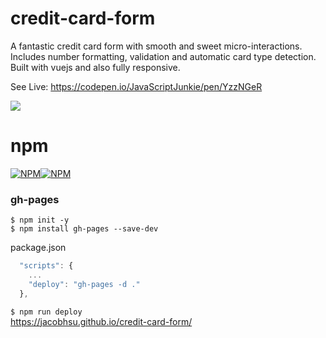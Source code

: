 # credit-card-form

A fantastic credit card form with smooth and sweet micro-interactions. Includes number formatting, validation and automatic card type detection. Built with vuejs and also fully responsive.

See Live: https://codepen.io/JavaScriptJunkie/pen/YzzNGeR

![](demo.gif)

# npm 


[![NPM](https://nodei.co/npm/vue-the-mask.png?downloads=true&stars=true)](https://www.npmjs.com/package/vue-the-mask)[![NPM](https://nodei.co/npm/gh-pages.png?downloads=true&stars=true)](https://www.npmjs.com/package/gh-pages)  

### gh-pages

`$ npm init -y`  
`$ npm install gh-pages --save-dev`  

package.json
```js
  "scripts": {
	...
    "deploy": "gh-pages -d ."
  },
```
`$ npm run deploy`  
https://jacobhsu.github.io/credit-card-form/  
